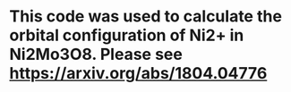 # This code was used to calculate the orbital configuration of Ni2+ in Ni2Mo3O8. Please see https://arxiv.org/abs/1804.04776
